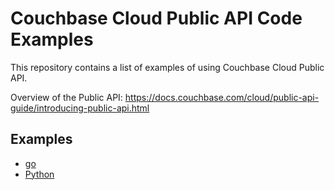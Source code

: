 # Couchbase Cloud Public API Code Examples

This repository contains a list of examples of using Couchbase Cloud Public API.

Overview of the Public API:
https://docs.couchbase.com/cloud/public-api-guide/introducing-public-api.html

## Examples

* [go](https://github.com/couchbasecloud/rest-api-examples/blob/main/go)
* [Python](https://github.com/couchbasecloud/rest-api-examples/blob/main/python)
